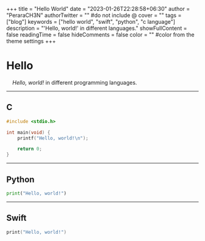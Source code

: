 +++
title = "Hello World"
date = "2023-01-26T22:28:58+06:30"
author = "PeraraCH3N"
authorTwitter = "" #do not include @
cover = ""
tags = ["blog"]
keywords = ["hello world", "swift", "python", "c language"]
description = "'Hello, world!' in different languages."
showFullContent = false
readingTime = false
hideComments = false
color = "" #color from the theme settings
+++

# Hello

    *Hello, world!* in different programming languages.

---

## C

```c
#include <stdio.h>

int main(void) {
    printf("Hello, world!\n");

    return 0;
}
```

---

## Python

```python
print("Hello, world!")
```

---

## Swift

```swift
print("Hello, world!")
```
